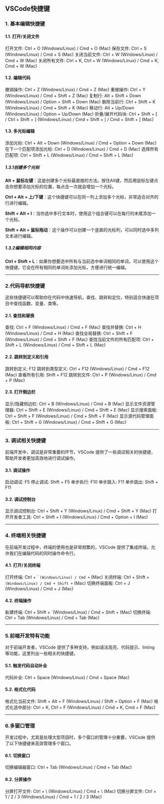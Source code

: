 ## VSCode快捷键

### 1. **基本编辑快捷键**

#### 1.1. 打开/关闭文件

打开文件: Ctrl + O (Windows/Linux) / Cmd + O (Mac)
保存文件: Ctrl + S (Windows/Linux) / Cmd + S (Mac)
关闭当前文件: Ctrl + W (Windows/Linux) / Cmd + W (Mac)
关闭所有文件: Ctrl + K, Ctrl + W (Windows/Linux) / Cmd + K, Cmd + W (Mac)

#### 1.2. 编辑代码

撤销操作: Ctrl + Z (Windows/Linux) / Cmd + Z (Mac)
重做操作: Ctrl + Y (Windows/Linux) / Cmd + Shift + Z (Mac)
复制行: Alt + Shift + Down (Windows/Linux) / Option + Shift + Down (Mac)
删除当前行: Ctrl + Shift + K (Windows/Linux) / Cmd + Shift + K (Mac)
移动行: Alt + Up/Down (Windows/Linux) / Option + Up/Down (Mac)
折叠/展开代码块: Ctrl + Shift + [ / Ctrl + Shift + ] (Windows/Linux) / Cmd + Shift + [ / Cmd + Shift + ] (Mac)

#### 1.3. 多光标编辑

添加光标: Ctrl + Alt + Down (Windows/Linux) / Cmd + Option + Down (Mac)
在下一个匹配项添加光标: Ctrl + D (Windows/Linux) / Cmd + D (Mac)
选择所有匹配项: Ctrl + Shift + L (Windows/Linux) / Cmd + Shift + L (Mac)

##### 1.3.1创建多个光标

**Alt + 鼠标左键**：这是创建多个光标最直接的方法。按住Alt键，然后用鼠标左键点击你想要添加光标的位置，每点击一次就会增加一个光标。

**Ctrl + Alt + 上/下键**：这个快捷键可以在同一列上添加多个光标，非常适合对齐的行进行编辑。

**Shift + Alt + I**：当你选中多行文本时，使用这个组合键可以在每行的末尾添加一个光标。

**Shift + Alt + 鼠标拖动**：这个操作可以创建一个竖直的光标列，可以同时选中多列文本进行编辑。

##### 1.3.2编辑相同内容

**Ctrl + Shift + L**：如果你想要选中所有与当前选中单词相同的单词，可以使用这个快捷键。它会在所有相同的单词处添加光标，方便进行统一编辑。

---

### 2.代码导航快捷键

这些快捷键可以帮助你在代码中快速导航，查找、跳转和定位，特别适合快速在项目中查找函数、变量、类等。

#### 2.1. 查找和替换

查找: Ctrl + F (Windows/Linux) / Cmd + F (Mac)
查找并替换: Ctrl + H (Windows/Linux) / Cmd + H (Mac)
查找全局替换: Ctrl + Shift + F (Windows/Linux) / Cmd + Shift + F (Mac)
查找当前文件的所有匹配项: Ctrl + Shift + L (Windows/Linux) / Cmd + Shift + L (Mac)

#### 2.2. 跳转到定义和引用

跳转到定义: F12
跳转到类型定义: Ctrl + F12 (Windows/Linux) / Cmd + F12 (Mac)
查看所有引用: Shift + F12
跳转到文件: Ctrl + P (Windows/Linux) / Cmd + P (Mac)

#### 2.3. 打开侧边栏

显示/隐藏侧边栏: Ctrl + B (Windows/Linux) / Cmd + B (Mac)
显示文件资源管理器: Ctrl + Shift + E (Windows/Linux) / Cmd + Shift + E (Mac)
显示搜索面板: Ctrl + Shift + F (Windows/Linux) / Cmd + Shift + F (Mac)
显示源代码管理面板: Ctrl + Shift + G (Windows/Linux) / Cmd + Shift + G (Mac)

---

### 3. 调试相关快捷键

前端开发中，调试是非常重要的环节，VSCode 提供了一些调试相关的快捷键，帮助开发者更加高效地进行调试操作。

#### 3.1. 调试操作

启动调试: F5
停止调试: Shift + F5
单步执行: F10
单步跳入: F11
单步跳出: Shift + F11

#### 3.2. 调试控制台

显示调试控制台: Ctrl + Shift + Y (Windows/Linux) / Cmd + Shift + Y (Mac)
打开开发者工具: Ctrl + Shift + I (Windows/Linux) / Cmd + Option + I (Mac)

---

### 4. 终端相关快捷键

在前端开发过程中，终端的使用也是非常频繁的，VSCode 提供了集成终端，允许我们在编辑代码的同时操作命令行。

#### 4.1. 打开/关闭终端

打开终端: Ctrl + ` `` (Windows/Linux) / Cmd + `` (Mac)
关闭终端: Ctrl + Shift + `` (Windows/Linux) / Cmd + Shift + `` (Mac)
切换终端面板: Ctrl + J (Windows/Linux) / Cmd + J (Mac)

#### 4.2. 终端操作

新建终端: Ctrl + Shift + `(Windows/Linux) / Cmd + Shift + (Mac)
切换终端: Ctrl + Tab (Windows/Linux) / Cmd + Tab (Mac)

---

### 5.前端开发特有功能

对于前端开发者，VSCode 提供了多种支持，例如语法高亮、代码提示、linting 等功能，这里列出一些相关的快捷键。

#### 5.1. 触发代码自动补全

代码补全: Ctrl + Space (Windows/Linux) / Cmd + Space (Mac)

#### 5.2. 格式化代码

格式化当前文件: Shift + Alt + F (Windows/Linux) / Shift + Option + F (Mac)
格式化选中部分: Ctrl + K, Ctrl + F (Windows/Linux) / Cmd + K, Cmd + F (Mac)

---

### 6.多窗口管理

开发过程中，尤其是处理大型项目时，多个窗口的管理十分重要。VSCode 提供了以下快捷键来高效管理多个窗口。

#### 6.1. 切换窗口

切换编辑器窗口: Ctrl + Tab (Windows/Linux) / Cmd + Tab (Mac)

#### 6.2. 分屏操作

分屏打开文件: Ctrl + \ (Windows/Linux) / Cmd + \ (Mac)
切换分屏文件: Ctrl + 1 / 2 / 3 (Windows/Linux) / Cmd + 1 / 2 / 3 (Mac)

